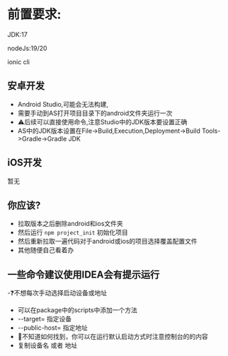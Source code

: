# 前置要求:

JDK:17

nodeJs:19/20

ionic cli

## 安卓开发

- Android Studio,可能会无法构建,
- 需要手动到AS打开项目目录下的android文件夹运行一次
- ⚠️后续可以直接使用命令,注意Studio中的JDK版本要设置正确
- AS中的JDK版本设置在File->Build,Execution,Deployment->Build Tools->Gradle->Gradle JDK

## iOS开发

暂无

## 你应该?
- 拉取版本之后删除android和ios文件夹
- 然后运行 `npm project_init` 初始化项目
- 然后重新拉取一遍代码对于android或ios的项目选择覆盖配置文件
- 其他随便自己看着办
## 一些命令建议使用IDEA会有提示运行

-❓不想每次手动选择启动设备或地址

- 可以在package中的scripts中添加一个方法
- --target= 指定设备
- --public-host= 指定地址
- 🤷不知道如何找到，你可以在运行默认启动方式时注意控制台的的内容
- 复制设备名 或者 地址
